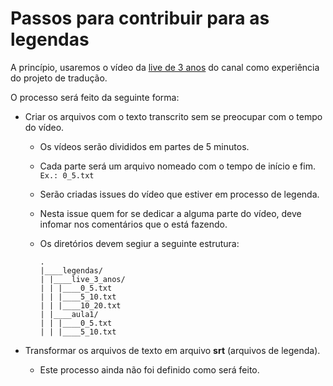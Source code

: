 # Passos para contribuir para as legendas

A princípio, usaremos o vídeo da [live de 3 anos](https://www.youtube.com/watch?v=M0T4ZvtzYNs) do canal como experiência do projeto de tradução.

O processo será feito da seguinte forma:  
* Criar os arquivos com o texto transcrito sem se preocupar com o tempo do vídeo.
    * Os vídeos serão divididos em partes de 5 minutos.
    * Cada parte será um arquivo nomeado com o tempo de início e fim.  
    ```Ex.: 0_5.txt```
    * Serão criadas issues do vídeo que estiver em processo de legenda.
    * Nesta issue quem for se dedicar a alguma parte do vídeo, deve infomar nos comentários que o está fazendo.
    * Os diretórios devem segiur a seguinte estrutura:
            
        ```
        .
        |____legendas/
        | |____live_3_anos/
        | | |____0_5.txt
        | | |____5_10.txt
        | | |____10_20.txt
        | |____aula1/
        | | |____0_5.txt
        | | |____5_10.txt
        ```

* Transformar os arquivos de texto em arquivo **srt** (arquivos de legenda).
    * Este processo ainda não foi definido como será feito.
